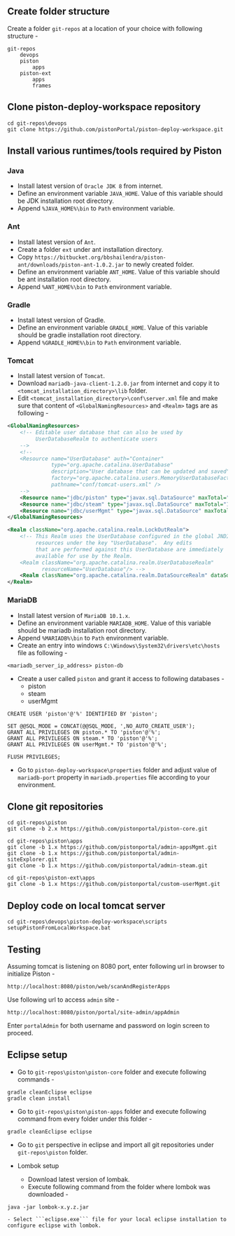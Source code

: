 ## Create folder structure
Create a folder ```git-repos``` at a location of your choice with following structure -
```
git-repos
	devops
    piston
        apps
    piston-ext
    	apps
    	frames
```

## Clone piston-deploy-workspace repository
```
cd git-repos\devops
git clone https://github.com/pistonPortal/piston-deploy-workspace.git
```

## Install various runtimes/tools required by Piston
### Java
* Install latest version of ```Oracle JDK 8``` from internet.
* Define an environment variable ```JAVA_HOME```. Value of this variable should be JDK installation root directory.
* Append ```%JAVA_HOME%\bin``` to ```Path``` environment variable.

### Ant
* Install latest version of ```Ant```.
* Create a folder ```ext``` under ant installation directory.
* Copy ```https://bitbucket.org/bbshailendra/piston-ant/downloads/piston-ant-1.0.2.jar``` to newly created folder.
* Define an environment variable ```ANT_HOME```. Value of this variable should be ant installation root directory.
* Append ```%ANT_HOME%\bin``` to ```Path``` environment variable.

### Gradle 
* Install latest version of Gradle.
* Define an environment variable ```GRADLE_HOME```. Value of this variable should be gradle installation root directory.
* Append ```%GRADLE_HOME%\bin``` to ```Path``` environment variable.

### Tomcat
* Install latest version of ```Tomcat```.
* Download ```mariadb-java-client-1.2.0.jar``` from internet and copy it to ```<tomcat_installation_directory>\lib``` folder.
* Edit ```<tomcat_installation_directory>\conf\server.xml``` file and make sure that content of ```<GlobalNamingResources>``` and ```<Realm>``` tags are as following -
```xml
<GlobalNamingResources>
    <!-- Editable user database that can also be used by
         UserDatabaseRealm to authenticate users
    -->
	<!--
    <Resource name="UserDatabase" auth="Container"
              type="org.apache.catalina.UserDatabase"
              description="User database that can be updated and saved"
              factory="org.apache.catalina.users.MemoryUserDatabaseFactory"
              pathname="conf/tomcat-users.xml" />
	-->
	<Resource name="jdbc/piston" type="javax.sql.DataSource" maxTotal="10" maxIdle="5" maxWaitMillis="10000" username="piston" password="piston" driverClassName="org.mariadb.jdbc.Driver" url="jdbc:mariadb://piston-db:3306/piston?relaxAutoCommit=true" />
    <Resource name="jdbc/steam" type="javax.sql.DataSource" maxTotal="10" maxIdle="5" maxWaitMillis="10000" username="piston" password="piston" driverClassName="org.mariadb.jdbc.Driver" url="jdbc:mariadb://piston-db:3306/steam?relaxAutoCommit=true" />
    <Resource name="jdbc/userMgmt" type="javax.sql.DataSource" maxTotal="10" maxIdle="5" maxWaitMillis="10000" username="piston" password="piston" driverClassName="org.mariadb.jdbc.Driver" url="jdbc:mariadb://piston-db:3306/userMgmt?relaxAutoCommit=true" />
</GlobalNamingResources>
```

```xml
<Realm className="org.apache.catalina.realm.LockOutRealm">
    <!-- This Realm uses the UserDatabase configured in the global JNDI
         resources under the key "UserDatabase".  Any edits
         that are performed against this UserDatabase are immediately
         available for use by the Realm.  
    <Realm className="org.apache.catalina.realm.UserDatabaseRealm"
           resourceName="UserDatabase"/> -->
	<Realm className="org.apache.catalina.realm.DataSourceRealm" dataSourceName="jdbc/userMgmt" userTable="user" userNameCol="uid" userCredCol="password" userRoleTable="user_role" roleNameCol="role_name" />
</Realm>
```

### MariaDB
* Install latest version of ```MariaDB 10.1.x```.
* Define an environment variable ```MARIADB_HOME```. Value of this variable should be mariadb installation root directory.
* Append ```%MARIADB%\bin``` to ```Path``` environment variable.
* Create an entry into windows ```C:\Windows\System32\drivers\etc\hosts``` file as following -
```
<mariadb_server_ip_address> piston-db
```
* Create a user called ```piston``` and grant it access to following databases -
	* piston
    * steam
    * userMgmt
```
CREATE USER 'piston'@'%' IDENTIFIED BY 'piston';

SET @@SQL_MODE = CONCAT(@@SQL_MODE, ',NO_AUTO_CREATE_USER');
GRANT ALL PRIVILEGES ON piston.* TO 'piston'@'%';
GRANT ALL PRIVILEGES ON steam.* TO 'piston'@'%';
GRANT ALL PRIVILEGES ON userMgmt.* TO 'piston'@'%';

FLUSH PRIVILEGES;
```
* Go to ```piston-deploy-workspace\properties``` folder and adjust value of ```mariadb-port``` property in ```mariadb.properties``` file according to your environment.


## Clone git repositories
```
cd git-repos\piston
git clone -b 2.x https://github.com/pistonportal/piston-core.git

cd git-repos\piston\apps
git clone -b 1.x https://github.com/pistonportal/admin-appsMgmt.git
git clone -b 1.x https://github.com/pistonportal/admin-siteExplorer.git
git clone -b 1.x https://github.com/pistonportal/admin-steam.git

cd git-repos\piston-ext\apps
git clone -b 1.x https://github.com/pistonportal/custom-userMgmt.git
```

## Deploy code on local tomcat server
```
cd git-repos\devops\piston-deploy-workspace\scripts
setupPistonFromLocalWorkspace.bat
```

## Testing
Assuming tomcat is listening on 8080 port, enter following url in browser to initialize Piston -
```
http://localhost:8080/piston/web/scanAndRegisterApps
```

Use following url to access ```admin``` site -
```
http://localhost:8080/piston/portal/site-admin/appAdmin
```

Enter ```portalAdmin``` for both username and password on login screen to proceed.


## Eclipse setup
* Go to ```git-repos\piston\piston-core``` folder and execute following commands -
```
gradle cleanEclipse eclipse
gradle clean install
```
 
* Go to ```git-repos\piston\piston-apps``` folder and execute following command from every folder under this folder -
```
gradle cleanEclipse eclipse
```

* Go to ```git``` perspective in eclipse and import all git repositories under ```git-repos\piston``` folder.

* Lombok setup
	- Download latest version of lombak.
	- Execute following command from the folder where lombok was downloaded -
```
java -jar lombok-x.y.z.jar
```
	- Select ```eclipse.exe``` file for your local eclipse installation to configure eclipse with lombok.
 
